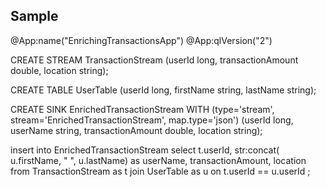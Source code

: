 ## Sample

@App:name("EnrichingTransactionsApp")
@App:qlVersion("2")

CREATE STREAM TransactionStream (userId long, transactionAmount double, location string);

CREATE TABLE UserTable (userId long, firstName string, lastName string);

CREATE SINK EnrichedTransactionStream WITH (type='stream', stream='EnrichedTransactionStream', map.type='json') (userId long, userName string, transactionAmount double, location string);

insert into EnrichedTransactionStream
select t.userId, str:concat( u.firstName, " ", u.lastName) as userName, transactionAmount, location
from TransactionStream as t join UserTable as u on t.userId == u.userId ;
